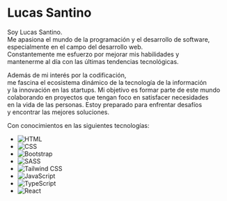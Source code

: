 # Lucas Santino

Soy Lucas Santino.  
Me apasiona el mundo de la programación y el desarrollo de software,  
especialmente en el campo del desarrollo web.  
Constantemente me esfuerzo por mejorar mis habilidades y  
mantenerme al día con las últimas tendencias tecnológicas.  

Además de mi interés por la codificación,  
me fascina el ecosistema dinámico de la tecnología de la información  
y la innovación en las startups. Mi objetivo es formar parte de este mundo  
colaborando en proyectos que tengan foco en satisfacer necesidades  
en la vida de las personas. Estoy preparado para enfrentar desafíos  
y encontrar las mejores soluciones.  

Con conocimientos en las siguientes tecnologías:

- ![HTML](https://img.shields.io/badge/HTML5-E34F26?style=for-the-badge&logo=html5&logoColor=white)
- ![CSS](https://img.shields.io/badge/CSS3-1572B6?style=for-the-badge&logo=css3&logoColor=white)
- ![Bootstrap](https://img.shields.io/badge/Bootstrap-563D7C?style=for-the-badge&logo=bootstrap&logoColor=white)
- ![SASS](https://img.shields.io/badge/SASS-CC6699?style=for-the-badge&logo=sass&logoColor=white)
- ![Tailwind CSS](https://img.shields.io/badge/Tailwind_CSS-38B2AC?style=for-the-badge&logo=tailwind-css&logoColor=white)
- ![JavaScript](https://img.shields.io/badge/JavaScript-F7DF1E?style=for-the-badge&logo=javascript&logoColor=black)
- ![TypeScript](https://img.shields.io/badge/TypeScript-007ACC?style=for-the-badge&logo=typescript&logoColor=white)
- ![React](https://img.shields.io/badge/React-61DAFB?style=for-the-badge&logo=react&logoColor=black)
